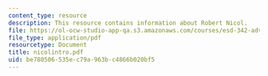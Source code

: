 ```yaml
---
content_type: resource
description: This resource contains information about Robert Nicol.
file: https://ol-ocw-studio-app-qa.s3.amazonaws.com/courses/esd-342-advanced-system-architecture-spring-2006/be780506535ec79a963bc4866b020bf5_nicolintro.pdf
file_type: application/pdf
resourcetype: Document
title: nicolintro.pdf
uid: be780506-535e-c79a-963b-c4866b020bf5
---
```

